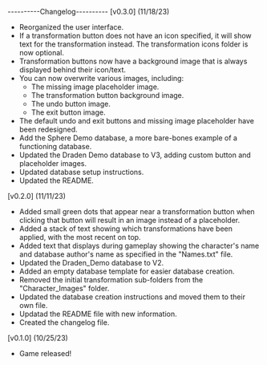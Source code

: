 ----------Changelog----------
[v0.3.0] (11/18/23)
- Reorganized the user interface.
- If a transformation button does not have an icon specified, it will show text for the transformation instead. The transformation icons folder is now optional.
- Transformation buttons now have a background image that is always displayed behind their icon/text.
- You can now overwrite various images, including:
    - The missing image placeholder image.
    - The transformation button background image.
    - The undo button image.
    - The exit button image.
- The default undo and exit buttons and missing image placeholder have been redesigned.
- Add the Sphere Demo database, a more bare-bones example of a functioning database.
- Updated the Draden Demo database to V3, adding custom button and placeholder images.
- Updated database setup instructions.
- Updated the README.

[v0.2.0] (11/11/23)
- Added small green dots that appear near a transformation button when clicking that button will result in an image instead of a placeholder.
- Added a stack of text showing which transformations have been applied, with the most recent on top.
- Added text that displays during gameplay showing the character's name and database author's name as specified in the "Names.txt" file.
- Updated the Draden_Demo database to V2.
- Added an empty database template for easier database creation.
- Removed the initial transformation sub-folders from the "Character_Images" folder.
- Updated the database creation instructions and moved them to their own file.
- Updatad the README file with new information.
- Created the changelog file.

[v0.1.0] (10/25/23)
- Game released!
